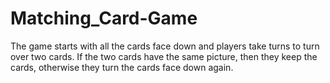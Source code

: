 # Matching_Card-Game
The game starts with all the cards face down and players take turns to turn over two cards. If the two cards have the same picture, then they keep the cards, otherwise they turn the cards face down again.

